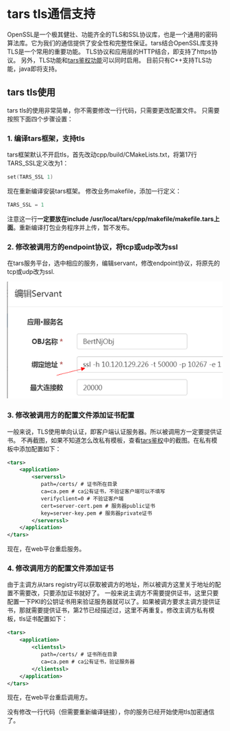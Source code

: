# tars tls通信支持

OpenSSL是一个极其健壮、功能齐全的TLS和SSL协议库，也是一个通用的密码算法库。它为我们的通信提供了安全性和完整性保证。tars结合OpenSSL库支持TLS是一个常用的重要功能。
TLS协议和应用层的HTTP结合，即支持了https协议。
另外，TLS功能和[tars鉴权功能](tars_auth.md)可以同时启用。
目前只有C++支持TLS功能，java即将支持。

## tars tls使用

tars tls的使用非常简单，你不需要修改一行代码，只需要更改配置文件。
只需要按照下面四个步骤设置：

### 1. 编译tars框架，支持tls
tars框架默认不开启tls，首先改动cpp/build/CMakeLists.txt，将第17行TARS_SSL定义改为1：
```cpp
set(TARS_SSL 1)
```
现在重新编译安装tars框架。
修改业务makefile，添加一行定义：
```cpp
TARS_SSL = 1
```
注意这一行**一定要放在include /usr/local/tars/cpp/makefile/makefile.tars上面**。重新编译打包业务程序并上传，暂不发布。

### 2. 修改被调用方的endpoint协议，将tcp或udp改为ssl
在tars服务平台，选中相应的服务，编辑servant，修改endpoint协议，将原先的tcp或udp改为ssl.

![endpoint](images/tars_ssl_endpoint.png)

### 3. 修改被调用方的配置文件添加证书配置
一般来说，TLS使用单向认证，即客户端认证服务器。所以被调用方一定要提供证书。
不再截图，如果不知道怎么改私有模板，查看[tars鉴权](tars_auth.md)中的截图。在私有模板中添加配置如下：
```xml
<tars>
    <application>
        <serverssl>
           path=/certs/ # 证书所在目录
           ca=ca.pem # ca公有证书，不验证客户端可以不填写
           verifyclient=0 # 不验证客户端
           cert=server-cert.pem # 服务器public证书
           key=server-key.pem # 服务器private证书
        </serverssl>
    </application>
</tars>
```
现在，在web平台重启服务。

### 4. 修改调用方的配置文件添加证书
由于主调方从tars registry可以获取被调方的地址，所以被调方这里关于地址的配置不需要改，只要添加证书就好了。
一般来说主调方不需要提供证书，这里只要配置一下PKI的公钥证书用来验证服务器就可以了。如果被调方要求主调方提供证书，那就需要提供证书，第2节已经描述过，这里不再重复。修改主调方私有模板，tls证书配置如下：
```xml
<tars>
    <application>
        <clientssl>
           path=/certs/ # 证书所在目录
           ca=ca.pem # ca公有证书，验证服务器
        </clientssl>
    </application>
</tars>
```

现在，在web平台重启调用方。

没有修改一行代码（但需要重新编译链接），你的服务已经开始使用tls加密通信了。

